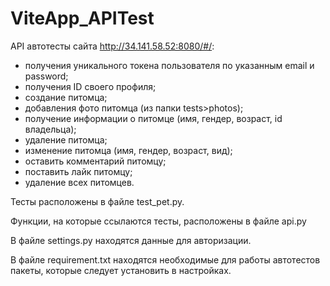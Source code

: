 # ViteApp_APITest
API автотесты сайта http://34.141.58.52:8080/#/:
- получения уникального токена пользователя по указанным email и password;
- получения ID своего профиля;
- создание питомца;
- добавления фото питомца (из папки tests>photos);
- получение информации о питомце (имя, гендер, возраст, id владельца);
- удаление питомца;
- изменение питомца (имя, гендер, возраст, вид);
- оставить комментарий питомцу;
- поставить лайк питомцу;
- удаление всех питомцев.

Тесты расположены в файле test_pet.py.

Функции, на которые ссылаются тесты, расположены в файле api.py

В файле settings.py находятся данные для авторизации.

В файле requirement.txt находятся необходимые для работы автотестов пакеты, которые следует установить в настройках.
